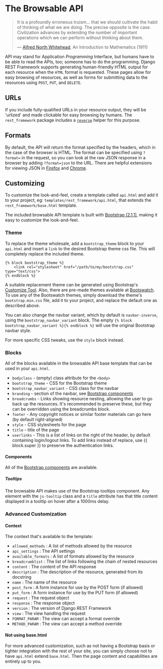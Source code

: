 # The Browsable API

> It is a profoundly erroneous truism... that we should cultivate the habit of thinking of what we are doing. The precise opposite is the case. Civilization advances by extending the number of important operations which we can perform without thinking about them.
>
> &mdash; [Alfred North Whitehead][cite], An Introduction to Mathematics (1911)


API may stand for Application *Programming* Interface, but humans have to be able to read the APIs, too; someone has to do the programming. Django REST Framework supports generating human-friendly HTML output for each resource when the `HTML` format is requested. These pages allow for easy browsing of resources, as well as forms for submitting data to the resources using `POST`, `PUT`, and `DELETE`.

## URLs

If you include fully-qualified URLs in your resource output, they will be 'urlized' and made clickable for easy browsing by humans. The `rest_framework` package includes a [`reverse`][drfreverse] helper for this purpose.


## Formats

By default, the API will return the format specified by the headers, which in the case of the browser is HTML. The format can be specified using `?format=` in the request, so you can look at the raw JSON response in a browser by adding `?format=json` to the URL. There are helpful extensions for viewing JSON in [Firefox][ffjsonview] and [Chrome][chromejsonview].


## Customizing

To customize the look-and-feel, create a template called `api.html` and add it to your project, eg: `templates/rest_framework/api.html`, that extends the `rest_framework/base.html` template.

The included browsable API template is built with [Bootstrap (2.1.1)][bootstrap], making it easy to customize the look-and-feel.

### Theme

To replace the theme wholesale, add a `bootstrap_theme` block to your `api.html` and insert a `link` to the desired Bootstrap theme css file. This will completely replace the included theme.

    {% block bootstrap_theme %}
        <link rel="stylesheet" href="/path/to/my/bootstrap.css" type="text/css">
    {% endblock %}

A suitable replacement theme can be generated using Bootstrap's [Customize Tool][bcustomize]. Also, there are pre-made themes available at [Bootswatch][bswatch]. To use any of the Bootswatch themes, simply download the theme's `bootstrap.min.css` file, add it to your project, and replace the default one as described above.

You can also change the navbar variant, which by default is `navbar-inverse`, using the `bootstrap_navbar_variant` block. The empty `{% block bootstrap_navbar_variant %}{% endblock %}` will use the original Bootstrap navbar style.

For more specific CSS tweaks, use the `style` block instead.


### Blocks

All of the blocks available in the browsable API base template that can be used in your `api.html`.

* `bodyclass`                  - (empty) class attribute for the `<body>`
* `bootstrap_theme`            - CSS for the Bootstrap theme
* `bootstrap_navbar_variant`   - CSS class for the navbar
* `branding`                   - section of the navbar, see [Bootstrap components][bcomponentsnav]
* `breadcrumbs`                - Links showing resource nesting, allowing the user to go back up the resources. It's recommended to preserve these, but they can be overridden using the breadcrumbs block.
* `footer`                     - Any copyright notices or similar footer materials can go here (by default right-aligned)
* `style`                      - CSS stylesheets for the page
* `title`                      - title of the page
* `userlinks`                  - This is a list of links on the right of the header, by default containing login/logout links. To add links instead of replace, use {{ block.super }} to preserve the authentication links.

#### Components

All of the [Bootstrap components][bcomponents] are available.

##### Tooltips

The browsable API makes use of the Bootstrap tooltips component. Any element with the `js-tooltip` class and a `title` attribute has that title content displayed in a tooltip on hover after a 1000ms delay.


### Advanced Customization

#### Context

The context that's available to the template:

* `allowed_methods`     : A list of methods allowed by the resource
* `api_settings`        : The API settings
* `available_formats`   : A list of formats allowed by the resource
* `breadcrumblist`      : The list of links following the chain of nested resources
* `content`             : The content of the API response
* `description`         : The description of the resource, generated from its docstring
* `name`                : The name of the resource
* `post_form`           : A form instance for use by the POST form (if allowed)
* `put_form`            : A form instance for use by the PUT form (if allowed)
* `request`             : The request object
* `response`            : The response object
* `version`             : The version of Django REST Framework
* `view`                : The view handling the request
* `FORMAT_PARAM`        : The view can accept a format override
* `METHOD_PARAM`        : The view can accept a method override

#### Not using base.html

For more advanced customization, such as not having a Bootstrap basis or tighter integration with the rest of your site, you can simply choose not to have `api.html` extend `base.html`. Then the page content and capabilities are entirely up to you.

[cite]: http://en.wikiquote.org/wiki/Alfred_North_Whitehead
[drfreverse]: ../api-guide/reverse.md
[ffjsonview]: https://addons.mozilla.org/en-US/firefox/addon/jsonview/
[chromejsonview]: https://chrome.google.com/webstore/detail/chklaanhfefbnpoihckbnefhakgolnmc
[bootstrap]: http://getbootstrap.com
[bcustomize]: http://twitter.github.com/bootstrap/customize.html#variables
[bswatch]: http://bootswatch.com/
[bcomponents]: http://twitter.github.com/bootstrap/components.html
[bcomponentsnav]: http://twitter.github.com/bootstrap/components.html#navbar

